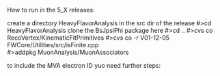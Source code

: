 How to run in the 5_X releases:

create a directory HeavyFlavorAnalysis in the src dir of the release
#>cd HeavyFlavorAnalysis
clone the BsJpsiPhi package here
#>cd ..
#>cvs co  RecoVertex/KinematicFitPrimitives 
#>cvs co -r V01-12-05 FWCore/Utilities/src/isFinite.cpp  
#>addpkg MuonAnalysis/MuonAssociators

to include the MVA electron ID yuo need further steps:
